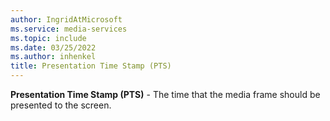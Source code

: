 ```yaml
---
author: IngridAtMicrosoft
ms.service: media-services
ms.topic: include
ms.date: 03/25/2022
ms.author: inhenkel
title: Presentation Time Stamp (PTS)
---
```


**Presentation Time Stamp (PTS)** - The time that the media frame should be presented to the screen.
